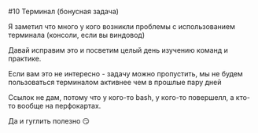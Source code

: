 #10 Терминал (бонусная задача) 

Я заметил что много у кого возникли проблемы с использованием терминала (консоли, если вы виндовод) 

Давай исправим это и посветим целый день изучению команд и практике. 

Если вам это не интересно - задачу можно пропустить, мы не будем пользоваться терминалом активнее чем в прошлые пару дней 

Ссылок не дам, потому что у кого-то bash, у кого-то повершелл, а кто-то вообще на перфокартах.

Да и гуглить полезно 😏
